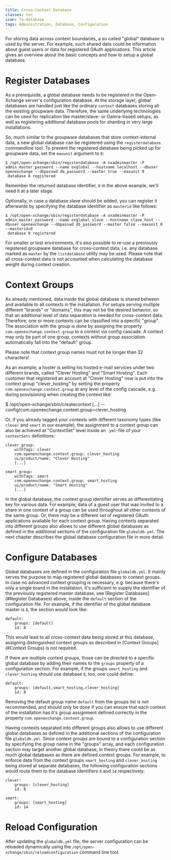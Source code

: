 ```yaml
---
title: Cross-Context Database
classes: toc
icon: fa-database
tags: Administration, Database, Configuration
---
```


For storing data across context boundaries, a so called "global" database is used by the server. For example, such shared data could be information about guest users or data for registered OAuth applications. This article gives an overview about the basic concepts and how to setup a global database.


# Register Databases

As a prerequisite, a global database needs to be registered in the Open-Xchange server's configuration database. At the storage layer, global databases are handled just like the ordinary ``context`` databases storing all the existing groupware data. Therefore, the same underlying technologies can be used for replication like master/slave- or Galera-based setups, as well as registering additional database pools for sharding in very large installations. 

So, much similar to the groupware databases that store context-internal data, a new global database can be registered using the ``registerdatabase`` commandline tool. To prevent the registered database being picked up for groupware data, set the ``maxunit`` argument to ``0``:

```
$ /opt/open-xchange/sbin/registerdatabase -A oxadminmaster -P admin_master_password --name oxglobal --hostname localhost --dbuser openexchange --dbpasswd db_password --master true --maxunit 0
 database 8 registered
```

Remember the returned database identifier, ``8`` in the above example, we'll need it at a later stage.

Optionally, in case a database slave should be added, you can register it afterwards by specifying the database identifier as ``masterid`` like follows:

```
$ /opt/open-xchange/sbin/registerdatabase -A oxadminmaster -P admin_master_password --name oxglobal_slave --hostname slave_host --dbuser openexchange --dbpasswd db_password --master false --maxunit 0 --masterid=8
 database 9 registered
```

For smaller or test environments, it's also possible to re-use a previously registered groupware database for cross-context data, i.e. any database marked as ``master`` by the ``listdatabase`` utility may be used. Please note that all cross-context data is not accounted when calculating the database weight during context creation.


# Context Groups

As already mentioned, data inside the global database is shared between and available to all contexts in the installation. For setups serving multiple different "brands" or "domains", this may not be the desired behavior, so that an additional level of data separation is needed for cross-context data. Therefore, one or more contexts can be classified into a specific "group". The association with the group is done by assigning the property ``com.openexchange.context.group`` to a context via config cascade. A context may only be part of one group, contexts without group association automatically fall into the "default" group. 

Please note that context group names must not be longer than 32 characters!

As an example, a hoster is selling his hosted e-mail services under two different brands, called "Clever Hosting" and "Smart Hosting". Each customer that registered an account at "Clever Hosting" now is put into the context group "clever_hosting" by setting the property ``com.openexchange.context.group`` at any level of the config cascade, e.g. during provisioning when creating the context like: 

 $ /opt/open-xchange/sbin/createcontext [...] --config/com.openexchange.context.group=clever_hosting

Or, if you already tagged your contexts with different taxonomy types (like ``clever`` and ``smart`` in our example), the assignment to a context group can also be achieved at "ContextSet" level inside an ``.yml``-file of your ``contextSets`` definitions:

```
clever_group:
    withTags: clever
    com.openexchange.context.group: clever_hosting
    ui/product/name: "Clever Hosting"
    [...]
 
smart_group:
    withTags: smart
    com.openexchange.context.group: smart_hosting
    ui/product/name: "Smart Hosting"
    [...]
```

In the global database, the context group identifier serves as differentiating key for various data. For example, data of a guest user that was invited to a share in one context of a group can be used throughout all other contexts of the same group. Or, there may be a different set of registered OAuth applications available for each context group. Having contexts separated into different groups also allows to use different global databases as defined in the additional sections of the configuration file ``globaldb.yml``. The next chapter describes the global database configuration file in more detail.


# Configure Databases

Global databases are defined in the configuration file ``globaldb.yml``. It mainly serves the purpose to map registered global databases to context groups. In case no advanced context grouping is necessary, e.g. because there's only a single brand in the installation, it's sufficient to supply the identifier of the previously registered master database, see [Register Databases](#Register Databases) above, inside the ``default`` section of the configuration file. For example, if the identifier of the global database master is ``8``, the section would look like:

```
default:
    groups: [default]
    id: 8
```

This would lead to all cross-context data being stored at this database, assigning distinguished context groups as described in [Context Groups](#Context Groups) is not required. 

If there are multiple context groups, those can be directed to a specific global database by adding their names to the ``groups`` property of a configuration section. For example, if the groups ``smart_hosting`` and ``clever_hosting`` should use database ``8``, too, one could define:

```
default:
    groups: [default,smart_hosting,clever_hosting]
    id: 8
```

Removing the default group name ``default`` from the groups list is not recommended, and should only be done if you can ensure that each context of the installation has it's group assignment defined correctly in the property ``com.openexchange.context.group``.

Having contexts separated into different groups also allows to use different global databases as defined in the additional sections of the configuration file ``globaldb.yml``. Since context groups are bound to a configuration section by specifying the group name in the "groups" array, and each configuration section may target another global database, in theory there could be as much global databases as there are defined context groups. For example, to enforce data from the context groups ``smart_hosting`` and ``clever_hosting`` being stored at separate databases, the following configuration sections would route them to the database identifiers ``8`` and ``14`` respectively:

```
clever:
    groups: [clever_hosting]
    id: 8

smart:
    groups: [smart_hosting]
    id: 14
```


# Reload Configuration

After updating the ``globaldb.yml`` file, the server configuration can be reloaded dynamically using the ``/opt/open-xchange/sbin/reloadconfiguration`` command line tool.
